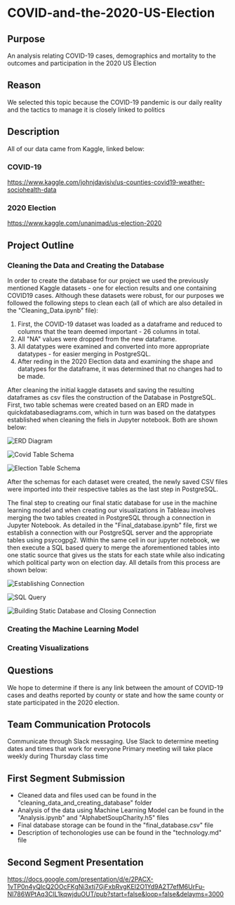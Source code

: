 # COVID-and-the-2020-US-Election

## Purpose

An analysis relating COVID-19 cases, demographics and mortality to the outcomes and participation in the 2020 US Election

## Reason

We selected this topic because the COVID-19 pandemic is our daily reality and the tactics to manage it is closely linked to politics

## Description

All of our data came from Kaggle, linked below:

### COVID-19

https://www.kaggle.com/johnjdavisiv/us-counties-covid19-weather-sociohealth-data

### 2020 Election

https://www.kaggle.com/unanimad/us-election-2020

## Project Outline

### Cleaning the Data and Creating the Database

In order to create the database for our project we used the previously mentioned Kaggle datasets - one for election results and one containing COVID19 cases. Although these datasets were robust, for our purposes we followed the following steps to clean each (all of which are also detailed in the "Cleaning_Data.ipynb" file):

1. First, the COVID-19 dataset was loaded as a dataframe and reduced to columns that the team deemed important - 26 columns in total.
2. All "NA" values were dropped from the new dataframe.
3. All datatypes were examined and converted into more appropriate datatypes - for easier merging in PostgreSQL.
4. After reding in the 2020 Election data and examining the shape and datatypes for the dataframe, it was determined that no changes had to be made.

After cleaning the initial kaggle datasets and saving the resulting dataframes as csv files the construction of the Database in PostgreSQL. First, two table schemas were created based on an ERD made in quickdatabasediagrams.com, which in turn was based on the datatypes established when cleaning the fiels in Jupyter notebook. Both are shown below:

![ERD Diagram](https://github.com/DenverSherman/COVID-and-the-2020-US-Election/blob/main/cleaning_data_and_creating_database/Database_ERD.png)

![Covid Table Schema](https://github.com/DenverSherman/COVID-and-the-2020-US-Election/blob/main/cleaning_data_and_creating_database/covid_counties_table_schema.PNG)

![Election Table Schema](https://github.com/DenverSherman/COVID-and-the-2020-US-Election/blob/main/cleaning_data_and_creating_database/election_results_table_schema.PNG)

After the schemas for each dataset were created, the newly saved CSV files were imported into their respective tables as the last step in PostgreSQL.

The final step to creating our final static database for use in the machine learning model and when creating our visualizations in Tableau involves merging the two tables created in PostgreSQL through a connection in Jupyter Notebook. As detailed in the "Final_database.ipynb" file, first we establish a connection with our PostgreSQL server and the appropriate tables using psycogpg2. Within the same cell in our jupyter notebook, we then execute a SQL based query to merge the aforementioned tables into one static source that gives us the stats for each state while also indicating which political party won on election day. All details from this process are shown below:

![Establishing Connection](https://github.com/DenverSherman/COVID-and-the-2020-US-Election/blob/main/cleaning_data_and_creating_database/establishing_postgres_connection.PNG)

![SQL Query](https://github.com/DenverSherman/COVID-and-the-2020-US-Election/blob/main/cleaning_data_and_creating_database/table_join_query.PNG)

![Building Static Database and Closing Connection](https://github.com/DenverSherman/COVID-and-the-2020-US-Election/blob/main/cleaning_data_and_creating_database/closing_postgres_connection.PNG)

### Creating the Machine Learning Model

### Creating Visualizations

## Questions

We hope to determine if there is any link between the amount of COVID-19 cases and deaths reported by county or state and how the same county or state participated in the 2020 election.

## Team Communication Protocols

Communicate through Slack messaging. 
Use Slack to determine meeting dates and times that work for everyone
Primary meeting will take place weekly during Thursday class time

## First Segment Submission

- Cleaned data and files used can be found in the "cleaning_data_and_creating_database" folder
- Analysis of the data using Machine Learning Model can be found in the "Analysis.ipynb" and "AlphabetSoupCharity.h5" files
- Final database storage can be found in the "final_database.csv" file
- Description of techonologies use can be found in the "technology.md" file

## Second Segment Presentation

https://docs.google.com/presentation/d/e/2PACX-1vTP0n4yQIcQ2OOcFKgNi3xtj7GjFxbRvgKEI2O1Yd9A2T7efM6UrFu-NI786WPtAq3ClL1kqwjduOUT/pub?start=false&loop=false&delayms=3000
